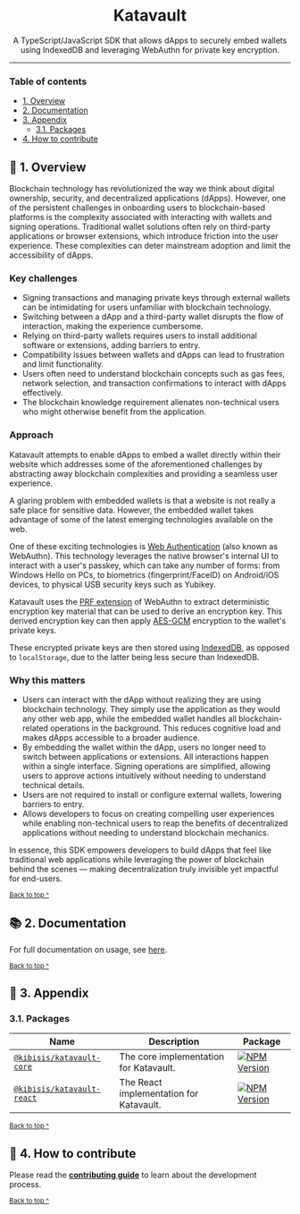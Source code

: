 <h1 align="center">
  Katavault
</h1>

<p align="center">
  A TypeScript/JavaScript SDK that allows dApps to securely embed wallets using IndexedDB and leveraging WebAuthn for private key encryption.
</p>

---

### Table of contents

* [1. Overview](#-1-overview)
* [2. Documentation](#-2-documentation)
* [3. Appendix](#-3-appendix)
  - [3.1. Packages](#31-packages)
* [4. How to contribute](#-4-how-to-contribute)

## 🔭 1. Overview

Blockchain technology has revolutionized the way we think about digital ownership, security, and decentralized applications (dApps). However, one of the persistent challenges in onboarding users to blockchain-based platforms is the complexity associated with interacting with wallets and signing operations. Traditional wallet solutions often rely on third-party applications or browser extensions, which introduce friction into the user experience. These complexities can deter mainstream adoption and limit the accessibility of dApps.

### Key challenges

* Signing transactions and managing private keys through external wallets can be intimidating for users unfamiliar with blockchain technology.
* Switching between a dApp and a third-party wallet disrupts the flow of interaction, making the experience cumbersome.
* Relying on third-party wallets requires users to install additional software or extensions, adding barriers to entry.
* Compatibility issues between wallets and dApps can lead to frustration and limit functionality.
* Users often need to understand blockchain concepts such as gas fees, network selection, and transaction confirmations to interact with dApps effectively.
* The blockchain knowledge requirement alienates non-technical users who might otherwise benefit from the application.

### Approach

Katavault attempts to enable dApps to embed a wallet directly within their website which addresses some of the aforementioned challenges by abstracting away blockchain complexities and providing a seamless user experience.

A glaring problem with embedded wallets is that a website is not really a safe place for sensitive data. However, the embedded wallet takes advantage of some of the latest emerging technologies available on the web.

One of these exciting technologies is [Web Authentication](https://developer.mozilla.org/en-US/docs/Web/API/Web_Authentication_API) (also known as WebAuthn). This technology leverages the native browser's internal UI to interact with a user's passkey, which can take any number of forms: from Windows Hello on PCs, to biometrics (fingerprint/FaceID) on Android/iOS devices, to physical USB security keys such as Yubikey.

Katavault uses the [PRF extension](https://github.com/w3c/webauthn/wiki/Explainer:-PRF-extension) of WebAuthn to extract deterministic encryption key material that can be used to derive an encryption key. This derived encryption key can then apply [AES-GCM](https://csrc.nist.rip/groups/ST/toolkit/BCM/documents/proposedmodes/gcm/gcm-spec.pdf) encryption to the wallet's private keys.

These encrypted private keys are then stored using [IndexedDB](https://developer.mozilla.org/en-US/docs/Web/API/IndexedDB_API), as opposed to `localStorage`, due to the latter being less secure than IndexedDB.

### Why this matters

* Users can interact with the dApp without realizing they are using blockchain technology. They simply use the application as they would any other web app, while the embedded wallet handles all blockchain-related operations in the background. This reduces cognitive load and makes dApps accessible to a broader audience.
* By embedding the wallet within the dApp, users no longer need to switch between applications or extensions. All interactions happen within a single interface. Signing operations are simplified, allowing users to approve actions intuitively without needing to understand technical details.
* Users are not required to install or configure external wallets, lowering barriers to entry.
* Allows developers to focus on creating compelling user experiences while enabling non-technical users to reap the benefits of decentralized applications without needing to understand blockchain mechanics.

In essence, this SDK empowers developers to build dApps that feel like traditional web applications while leveraging the power of blockchain behind the scenes — making decentralization truly invisible yet impactful for end-users.

<sup>[Back to top ^][table-of-contents]</sup>

## 📚 2. Documentation

For full documentation on usage, see [here](https://kibis-is.github.io/katavault).

<sup>[Back to top ^][table-of-contents]</sup>

## 📑 3. Appendix

### 3.1. Packages

| Name                                                     | Description                             | Package                                                                                                                               |
|----------------------------------------------------------|-----------------------------------------|---------------------------------------------------------------------------------------------------------------------------------------|
| [`@kibisis/katavault-core`](./packages/core/README.md)   | The core implementation for Katavault.  | [![NPM Version](https://img.shields.io/npm/v/%40kibisis%2Fkatavault-core)](https://www.npmjs.com/package/%40kibisis/katavault-core)   |
| [`@kibisis/katavault-react`](./packages/react/README.md) | The React implementation for Katavault. | [![NPM Version](https://img.shields.io/npm/v/%40kibisis%2Fkatavault-react)](https://www.npmjs.com/package/%40kibisis/katavault-react) |

<sup>[Back to top ^][table-of-contents]</sup>

## 👏 4. How to contribute

Please read the [**contributing guide**](https://github.com/kibis-is/katavault/blob/main/CONTRIBUTING.md) to learn about the development process.

<sup>[Back to top ^][table-of-contents]</sup>

<!-- links -->
[contribute]: ../../CONTRIBUTING.md
[table-of-contents]: #table-of-contents

